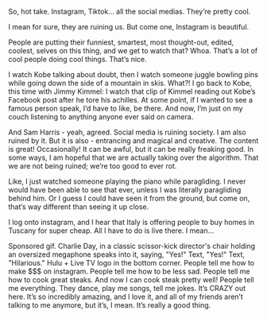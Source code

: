 So, hot take. Instagram, Tiktok… all the social medias. They’re pretty cool.

I mean for sure, they are ruining us. But come one, Instagram is beautiful.

People are putting their funniest, smartest, most thought-out, edited, coolest, selves on this thing, and we get to watch that? Whoa. That’s a lot of cool people doing cool things. That’s nice. 

I watch Kobe talking about doubt, then I watch someone juggle bowling pins while going down the side of a mountain in skis. What?! I go back to Kobe, this time with Jimmy Kimmel: I watch that clip of Kimmel reading out Kobe’s Facebook post after he tore his achilles. At some point, if I wanted to see a famous person speak, I’d have to like, be there. And now, I’m just on my couch listening to anything anyone ever said on camera.

And Sam Harris - yeah, agreed. Social media is ruining society. I am also ruined by it. But it is also - entrancing and magical and creative. The content is great! Occasionally! It can be awful, but it can be really freaking good. In some ways, I am hopeful that we are actually taking over the algorithm. That we are not being ruined; we’re too good to ever rot.

Like, I just watched someone playing the piano while paragliding. I never would have been able to see that ever, unless I was literally paragliding behind him. Or I guess I could have seen it from the ground, but come on, that’s way different than seeing it up close.

I log onto instagram, and I hear that Italy is offering people to buy homes in Tuscany for super cheap. All I have to do is live there. I mean…

Sponsored gif. Charlie Day, in a classic scissor-kick director's chair holding an oversized megaphone speaks into it, saying, "Yes!" Text, "Yes!" Text, "Hilarious." Hulu + Live TV logo in the bottom corner.
People tell me how to make $$$ on instagram. People tell me how to be less sad. People tell me how to cook great steaks. And now I can cook steak pretty well! People tell me everything. They dance, play me songs, tell me jokes. It’s CRAZY out here. It’s so incredibly amazing, and I love it, and all of my friends aren’t talking to me anymore, but it’s, I mean. It’s really a good thing.

